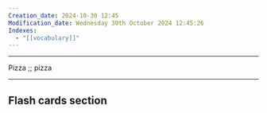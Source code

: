 ```yaml
---
Creation_date: 2024-10-30 12:45
Modification_date: Wednesday 30th October 2024 12:45:26
Indexes:
  - "[[vocabulary]]"
---
```


----

Pizza ;; pizza
<!--SR:!2024-11-12,4,270-->



















---
## Flash cards section
